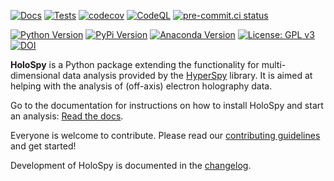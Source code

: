 
[![Docs](https://readthedocs.org/projects/holospy/badge/?version=latest)](https://holospy.readthedocs.io/en/latest/?badge=latest)
[![Tests](https://github.com/hyperspy/holospy/actions/workflows/tests.yml/badge.svg)](https://github.com/hyperspy/holospy/actions/workflows/tests.yml)
[![codecov](https://codecov.io/gh/hyperspy/holospy/graph/badge.svg?token=XB1QDTXQ86)](https://codecov.io/gh/hyperspy/holospy)
[![CodeQL](https://github.com/hyperspy/holospy/actions/workflows/github-code-scanning/codeql/badge.svg)](https://github.com/hyperspy/holospy/actions/workflows/github-code-scanning/codeql)
[![pre-commit.ci status](https://results.pre-commit.ci/badge/github/hyperspy/holospy/main.svg)](https://results.pre-commit.ci/latest/github/hyperspy/holospy/main)

[![Python Version](https://img.shields.io/pypi/pyversions/holospy.svg?style=flat)](https://pypi.python.org/pypi/lumispy)
[![PyPi Version](http://img.shields.io/pypi/v/holospy.svg?style=flat)](https://pypi.python.org/pypi/holospy)
[![Anaconda Version](https://anaconda.org/conda-forge/holospy/badges/version.svg)](https://anaconda.org/conda-forge/holospy)
[![License: GPL v3](https://img.shields.io/badge/License-GPLv3-blue.svg)](https://www.gnu.org/licenses/gpl-3.0)
[![DOI](https://zenodo.org/badge/doi/10.5281/zenodo.10137993.svg)](https://doi.org/10.5281/zenodo.10137993)

**HoloSpy** is a Python package extending the functionality for multi-dimensional
data analysis provided by the [HyperSpy](https://hyperspy.org) library. It is
aimed at helping with the analysis of (off-axis) electron holography data.

Go to the documentation for instructions on how to install HoloSpy and start an
analysis: [Read the docs](https://holospy.readthedocs.io).

Everyone is welcome to contribute. Please read our
[contributing guidelines](https://github.com/hyperspy/holospy/blob/main/CONTRIBUTING.rst) and get started!

Development of HoloSpy is documented in the
[changelog](https://github.com/hyperspy/holospy/blob/main/CHANGES.rst).
